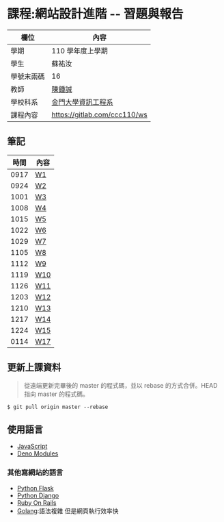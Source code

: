 # 課程:網站設計進階 -- 習題與報告

欄位 | 內容
-----|--------
學期 | 110 學年度上學期
學生 |  蘇祐汝
學號末兩碼 | 16
教師 | [陳鍾誠](https://www.nqu.edu.tw/educsie/index.php?act=blog&code=list&ids=4)
學校科系 | [金門大學資訊工程系](https://www.nqu.edu.tw/educsie/index.php)
課程內容 | https://gitlab.com/ccc110/ws


## 筆記
時間 | 內容
-----|--------
0917|[W1](https://github.com/ukarara/ws110a/blob/master/Note/W1.md)
0924|[W2](https://github.com/ukarara/ws110a/blob/master/Note/W2.md)
1001|[W3](https://github.com/ukarara/ws110a/blob/master/Note/W3.md)
1008|[W4](https://github.com/ukarara/ws110a/blob/master/Note/W4.md)
1015|[W5](https://github.com/ukarara/ws110a/blob/master/Note/W5.md)
1022|[W6](https://github.com/ukarara/ws110a/blob/master/Note/W6.md)
1029|[W7](https://github.com/ukarara/ws110a/blob/master/Note/W7.md)
1105|[W8](https://github.com/ukarara/ws110a/blob/master/Note/W8.md)
1112|[W9](https://github.com/ukarara/ws110a/blob/master/Note/W9.md)
1119|[W10](https://github.com/ukarara/ws110a/blob/master/Note/W10.md)
1126|[W11](https://github.com/ukarara/ws110a/blob/master/Note/W11.md)|
1203|[W12](https://github.com/ukarara/ws110a/blob/master/Note/W12.md)|
1210|[W13](https://github.com/ukarara/ws110a/blob/master/Note/W13.md)|
1217|[W14](https://github.com/ukarara/ws110a/blob/master/Note/W14.md)|
1224|[W15](https://github.com/ukarara/ws110a/blob/master/Note/W15.md)|
0114|[W17](https://github.com/ukarara/ws110a/blob/master/Note/W17.md)|


## 更新上課資料
>從遠端更新完畢後的 master 的程式碼，並以 rebase 的方式合併。HEAD 指向 master 的程式碼。
```
$ git pull origin master --rebase
```

## 使用語言
* [JavaScript](https://developer.mozilla.org/zh-TW/docs/Learn/JavaScript)
* [Deno Modules](https://deno.land/x/tdd@v0.6)

### 其他寫網站的語言
* [Python Flask](https://www.w3cschool.cn/flask/)
* [Python Django](https://developer.mozilla.org/zh-TW/docs/Learn/Server-side/Django)
* [Ruby On Rails](https://rubyonrails.org/)
* [Golang](https://go.dev/):語法複雜 但是網頁執行效率快